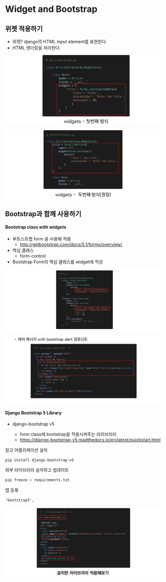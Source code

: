 # Widget and Bootstrap

## 위젯 적용하기

- 위젯? django의 HTML input element를 표현한다.
- HTML 렌더링을 처리한다.

![image-20210907233459810](images/image-20210907233459810.png)

![image-20210907233604527](images/image-20210907233604527.png)



## Bootstrap과 함께 사용하기

#### Bootstrap class with widgets

- 부트스트랩 form 을 사용해 적용
  - http://getbootstrap.com/docs/5.1/forms/overview/
- 핵심 클래스
  - form-control
- Bootstrap Form의 핵심 클래스를 widget에 작성

![image-20210907234602705](images/image-20210907234602705.png)

![image-20210907234620783](images/image-20210907234620783.png)



#### Django Bootstrap 5 Library

- django-bootstrap v5

  - form class에 bootstrap을 적용시켜주는 라이브러리
  - https://django-bootstrap-v5.readthedocs.io/en/latest/quickstart.html
  
  

장고 어플리케이션 설치

```bash
pip install django-bootstrap-v5
```

외부 라이브러리 설치하고 업데이트

```bash
pip freeze > requirements.txt
```

앱 등록

```
'bootstrap5',
```



![image-20210907234729772](images/image-20210907234729772.png)

